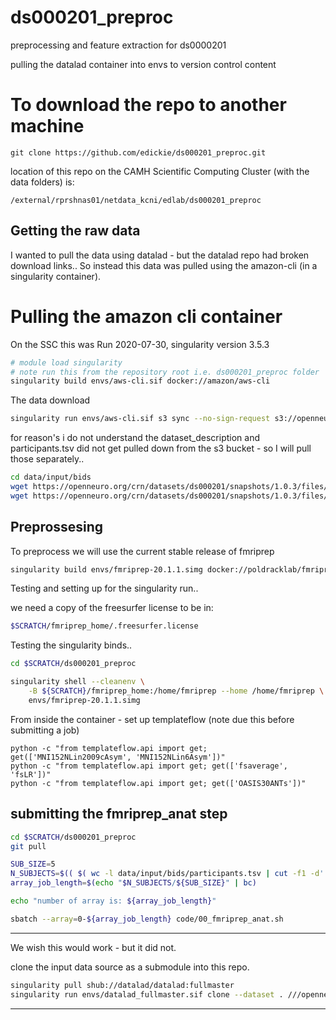 # ds000201_preproc

preprocessing and feature extraction for ds0000201

pulling the datalad container into envs to version control content

# To download the repo to another machine

```
git clone https://github.com/edickie/ds000201_preproc.git
```

location of this repo on the CAMH Scientific Computing Cluster (with the data folders) is:

`/external/rprshnas01/netdata_kcni/edlab/ds000201_preproc`

## Getting the raw data

I wanted to pull the data using datalad - but the datalad repo had broken download links.. So instead this data was pulled using the amazon-cli (in a singularity container).

# Pulling the amazon cli container

On the SSC this was Run 2020-07-30, singularity version 3.5.3

```sh
# module load singularity
# note run this from the repository root i.e. ds000201_preproc folder
singularity build envs/aws-cli.sif docker://amazon/aws-cli
```

The data download 

```sh
singularity run envs/aws-cli.sif s3 sync --no-sign-request s3://openneuro.org/ds000201 data/input/bids/
```

for reason's i do not understand the dataset_description and participants.tsv did not get pulled down from the s3 bucket - so I will pull those separately..

```sh
cd data/input/bids
wget https://openneuro.org/crn/datasets/ds000201/snapshots/1.0.3/files/participants.tsv
wget https://openneuro.org/crn/datasets/ds000201/snapshots/1.0.3/files/dataset_description.json
```

## Preprossesing

To preprocess we will use the current stable release of fmriprep

```sh
singularity build envs/fmriprep-20.1.1.simg docker://poldracklab/fmriprep:20.1.1
```

Testing and setting up for the singularity run..

we need a copy of the freesurfer license to be in:

```sh
$SCRATCH/fmriprep_home/.freesurfer.license
```
Testing the singularity binds..

```sh
cd $SCRATCH/ds000201_preproc

singularity shell --cleanenv \
    -B ${SCRATCH}/fmriprep_home:/home/fmriprep --home /home/fmriprep \
    envs/fmriprep-20.1.1.simg
```

From inside the container - set up templateflow (note due this before submitting a job)

```
python -c "from templateflow.api import get; get(['MNI152NLin2009cAsym', 'MNI152NLin6Asym'])"
python -c "from templateflow.api import get; get(['fsaverage', 'fsLR'])"
python -c "from templateflow.api import get; get(['OASIS30ANTs'])"
```

## submitting the fmriprep_anat step

```sh
cd $SCRATCH/ds000201_preproc
git pull

SUB_SIZE=5
N_SUBJECTS=$(( $( wc -l data/input/bids/participants.tsv | cut -f1 -d' ' ) - 1 ))
array_job_length=$(echo "$N_SUBJECTS/${SUB_SIZE}" | bc)

echo "number of array is: ${array_job_length}"

sbatch --array=0-${array_job_length} code/00_fmriprep_anat.sh

```

----

We wish this would work - but it did not.

clone the input data source as a submodule into this repo.

```sh
singularity pull shub://datalad/datalad:fullmaster
singularity run envs/datalad_fullmaster.sif clone --dataset . ///openneuro/ds000201 data/inputs/bids
```

---
